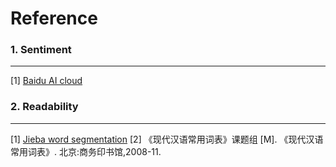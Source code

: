 # Reference

### 1. Sentiment
---
[1] [Baidu AI cloud](https://www.google.com)

### 2. Readability
---
[1] [Jieba word segmentation](https://github.com/fxsjy/jieba)
[2] 《现代汉语常用词表》课题组 [M]. 《现代汉语常用词表》. 北京:商务印书馆,2008-11.
